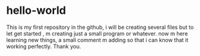 # hello-world
This is my first repository in the github, i will be creating several files but to let get started , m creating just a small program or whatever.
now m here learning new things, a small comment m adding so that i can know that it working perfectly.
Thank you.
